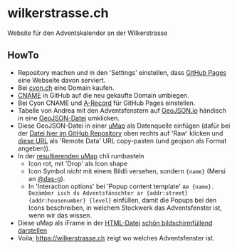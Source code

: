 # wilkerstrasse.ch

Website für den Adventskalender an der Wilkerstrasse

## HowTo

- Repository machen und in den 'Settings' einstellen, dass [GitHub Pages](https://pages.github.com) eine Webseite davon serviert.
- Bei [cyon.ch](https://www.cyon.ch/domains/) eine Domain kaufen.
- [CNAME](CNAME) in GitHub auf die neu gekaufte Domain umbiegen.
- Bei Cyon CNAME und [A-Record](https://docs.github.com/en/free-pro-team@latest/github/working-with-github-pages/managing-a-custom-domain-for-your-github-pages-site#configuring-an-apex-domain) für GitHub Pages einstellen.
- Tabelle von Andrea mit den Adventsfenstern auf [GeoJSON.io](http://geojson.io) händisch in eine [GeoJSON-Datei](https://git.io/JkdqT) umklicken.
- Diese GeoJSON-Datei in einer [uMap](https://wiki.openstreetmap.org/wiki/DE:UMap) als Datenquelle einfügen (dafür bei der [Datei hier im GitHub Repository](https://github.com/habi/wilkerstrasse.ch/blob/main/adventsfenster.geojson) oben rechts auf 'Raw' klicken und [diese URL](https://raw.githubusercontent.com/habi/wilkerstrasse.ch/main/adventsfenster.geojson) als 'Remote Data' URL copy-pasten (und geojson als Format angeben)).
- In der [resultierenden uMap](http://umap.osm.ch/m/3161/) chli rumbasteln
    - Icon rot, mit 'Drop' als Icon shape
    - Icon Symbol *nicht* mit einem Bildli versehen, sondern `{name}` (Mersi an [@das-g](https://matrix.to/#/!SKrlcOagVFDvtqOndy:matrix.org/$1638795222589825FegDE:matrix.org?via=matrix.org&via=binarylogic.ch&via=mozilla.org)).
    - In 'Interaction options' bei 'Popup content template' `Am {name}. Dezämber isch ds Adventsfänschter ar {addr:street} {addr:housenumber} {level}` einfüllen, damit die Popups bei den Icons beschreiben, in welchem Stockwerk das Adventsfenster ist, wenn wir das wissen.
- Diese uMap als iFrame in der [HTML-Datei](index.html) [schön bildschirmfüllend darstellen](https://stackoverflow.com/a/27832759/323100)
- Voila; https://wilkerstrasse.ch zeigt wo welches Adventsfenster ist.
